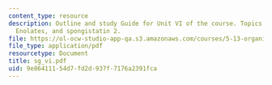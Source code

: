 ```yaml
---
content_type: resource
description: Outline and study Guide for Unit VI of the course. Topics include Enols,
  Enolates, and spongistatin 2.
file: https://ol-ocw-studio-app-qa.s3.amazonaws.com/courses/5-13-organic-chemistry-ii-fall-2003/9e86411154d7fd2d937f7176a2391fca_sg_vi.pdf
file_type: application/pdf
resourcetype: Document
title: sg_vi.pdf
uid: 9e864111-54d7-fd2d-937f-7176a2391fca
---
```

